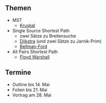 
Themen
------

* MST
	* [Kruskal](kruskal.md)
* Single Source Shortest Path
	* zwei Sätze zu Breitensuche
	* [Dijkstra](dijkstra.md) (und zwei Sätze zu Jarnìk-Prim)
	* [Bellman-Ford](bellman_ford.md)
* All Pairs Shortest Path
	* [Floyd Warshall](floyd_warshall.md)


Termine
-------

* Outline bis 14. Mai
* Folien bis 21. Mai
* Vortrag am 28. Mai

